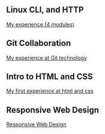 ## Linux CLI, and HTTP
[My experience (4 modules)](https://github.com/martoff1980/kottans-frontend/tree/main/task_linux_cli)

## Git Collaboration
[My experience at Git technology](https://github.com/martoff1980/kottans-frontend/tree/main/task_git_collaboration)

## Intro to HTML and CSS
[My first experience at html and css](https://github.com/martoff1980/kottans-frontend/tree/main/task_html_css_intro)

## Responsive Web Design
[Responsive Web Design](https://github.com/martoff1980/kottans-frontend/tree/main/%20task_responsive_web_design)